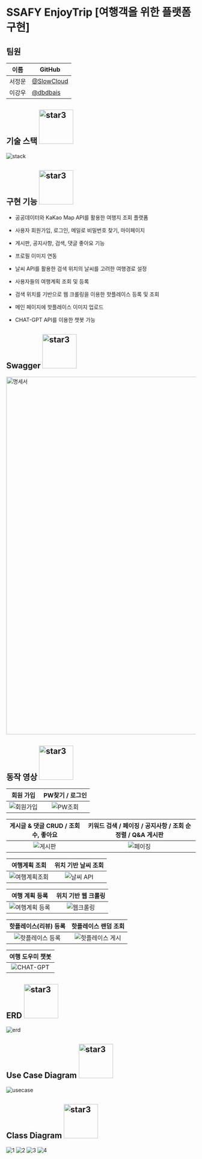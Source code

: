 # SSAFY EnjoyTrip [여행객을 위한 플랫폼 구현]

## 팀원
| 이름   | GitHub                                         |
| ------ | ---------------------------------------------- |
| 서정운 | [@SlowCloud](https://github.com/SlowCloud) |
| 이강우 | [@dbdbais](https://github.com/dbdbais) |


## 기술 스택 <img width="91" alt="star3" src="https://user-images.githubusercontent.com/78655692/151471989-9e21d7a8-a7b6-44b0-b598-2bb204b56b00.png">


![stack](https://github.com/dbdbais/SSAFY_TripProject/assets/99540674/69882e68-80f5-4fb8-9e26-23dc8ddf5d92)


## 구현 기능 <img width="91" alt="star3" src="https://user-images.githubusercontent.com/78655692/151471989-9e21d7a8-a7b6-44b0-b598-2bb204b56b00.png"> 

- 공공데이터와 KaKao Map API를 활용한 여행지 조회 플랫폼

- 사용자 회원가입, 로그인, 메일로 비밀번호 찾기, 마이페이지

- 게시판, 공지사항, 검색, 댓글 좋아요 기능
  
- 프로필 이미지 연동
  
- 날씨 API를 활용한 검색 위치의 날씨를 고려한 여행경로 설정
  
- 사용자들의 여행계획 조회 및 등록
  
- 검색 위치를 기반으로 웹 크롤링을 이용한 핫플레이스 등록 및 조회
  
- 메인 페이지에 핫플레이스 이미지 업로드

- CHAT-GPT API를 이용한 챗봇 가능

## Swagger <img width="91" alt="star3" src="https://user-images.githubusercontent.com/78655692/151471989-9e21d7a8-a7b6-44b0-b598-2bb204b56b00.png"> 
<img width="951" alt="명세서" src="https://github.com/dbdbais/SSAFY_TripProject/assets/99540674/27a8d69f-6d2c-4513-bb37-3fa8c06de999">

## 동작 영상 <img width="91" alt="star3" src="https://user-images.githubusercontent.com/78655692/151471989-9e21d7a8-a7b6-44b0-b598-2bb204b56b00.png"> 



|회원 가입| PW찾기 / 로그인|
|:---:|:---:|
|![회원가입](https://github.com/dbdbais/SSAFY_TripProject/assets/99540674/6e64cdf3-4812-4229-a739-e7a1b8fd0ccd)|![PW조회](https://github.com/dbdbais/SSAFY_TripProject/assets/99540674/9e94dc60-14a7-4c6d-8595-c1642f8e60fe)|

|게시글 & 댓글 CRUD / 조회 수, 좋아요 |키워드 검색 / 페이징 / 공지사항 / 조회 순 정렬 / Q&A 게시판 |
|:---:|:---:|
![게시판](https://github.com/dbdbais/SSAFY_TripProject/assets/99540674/fe0d8aca-7f39-4d6d-8536-cf0c7691f3d6)|![페이징](https://github.com/dbdbais/SSAFY_TripProject/assets/99540674/5235ec4f-bd39-4de7-a334-ce770f21e876)

|여행계획 조회|위치 기반 날씨 조회|
|:---:|:---:|
|![여행계획조회](https://github.com/dbdbais/SSAFY_TripProject/assets/99540674/8f6ef769-be9a-4cd9-83ea-71d7e84d58c6)|![날씨 API](https://github.com/dbdbais/SSAFY_TripProject/assets/99540674/60a1beb1-97c1-4421-a37b-85e53a366ab7)|

|여행 계획 등록|위치 기반 웹 크롤링 |
|:---:|:---:|
|![여행계획 등록](https://github.com/dbdbais/SSAFY_TripProject/assets/99540674/66b98102-fabe-47fa-9621-50c9fc673e16)|![웹크롤링](https://github.com/dbdbais/SSAFY_TripProject/assets/99540674/ab2e01b3-6deb-4ee9-ae71-446460636b5d)|

|핫플레이스(리뷰) 등록|핫플레이스 랜덤 조회|
|:---:|:---:|
|![핫플레이스 등록](https://github.com/dbdbais/SSAFY_TripProject/assets/99540674/457e28f2-291f-49aa-b032-4e43bb212510)|![핫플레이스 게시](https://github.com/dbdbais/SSAFY_TripProject/assets/99540674/481f0332-9a8a-48b7-b12b-4dae8cf80e5e)|

|여행 도우미 챗봇|
|:---:|
|![CHAT-GPT](https://github.com/dbdbais/SSAFY_TripProject/assets/99540674/b0174f8b-8117-49d2-8656-82f90338a98e)|


## ERD <img width="91" alt="star3" src="https://user-images.githubusercontent.com/78655692/151471989-9e21d7a8-a7b6-44b0-b598-2bb204b56b00.png"> 

![erd](https://github.com/dbdbais/SSAFY_TripProject/assets/99540674/273bb91f-bdd5-4b08-87d3-5e1c64fca2ff)


## Use Case Diagram <img width="91" alt="star3" src="https://user-images.githubusercontent.com/78655692/151471989-9e21d7a8-a7b6-44b0-b598-2bb204b56b00.png"> 

![usecase](https://github.com/dbdbais/SSAFY_TripProject/assets/99540674/86bac48f-e933-4d3a-acc7-15a976886598)


## Class Diagram <img width="91" alt="star3" src="https://user-images.githubusercontent.com/78655692/151471989-9e21d7a8-a7b6-44b0-b598-2bb204b56b00.png"> 

![1](https://github.com/dbdbais/SSAFY_TripProject/assets/99540674/94fc169c-0d70-40a7-b90e-9c4f24a66b1a)
![2](https://github.com/dbdbais/SSAFY_TripProject/assets/99540674/1436d30a-96fb-44ee-b009-2a2338089cc1)
![3](https://github.com/dbdbais/SSAFY_TripProject/assets/99540674/cdadd23b-5c61-4f9a-b196-ab3d6042ee11)
![4](https://github.com/dbdbais/SSAFY_TripProject/assets/99540674/08399228-2598-41cd-b3a0-423156cf11ca)


